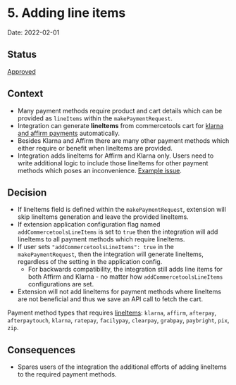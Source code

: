 # 5. Adding line items

Date: 2022-02-01

## Status

[Approved](https://github.com/commercetools/commercetools-adyen-integration/pull/918)

## Context

- Many payment methods require product and cart details which can be provided as `lineItems` within the `makePaymentRequest`.
- Integration can generate **lineItems** from commercetools cart for [klarna and affirm payments](https://github.com/commercetools/commercetools-adyen-integration/blob/v9.6.0/extension/docs/WebComponentsIntegrationGuide.md#klarna-payment-and-affirm-payment) automatically.
- Besides Klarna and Affirm there are many other payment methods which either require or benefit when lineItems are provided.
- Integration adds lineItems for Affirm and Klarna only. Users need to write additional logic to include those lineItems for other payment methods which poses an inconvenience. [Example issue](https://github.com/commercetools/commercetools-adyen-integration/issues/728).

## Decision

- If lineItems field is defined within the `makePaymentRequest`, extension will skip lineItems generation and leave the provided lineItems.
-  If extension application configuration flag named `addCommercetoolsLineItems` is set to `true` then the integration will add lineItems to all payment methods which require lineItems.
- If user sets `"addCommercetoolsLineItems": true` in the `makePaymentRequest`, then the integration will generate lineItems, regardless of the setting in the application config.
    - For backwards compatibility, the integration still adds line items for both Affirm and Klarna - no matter how `addCommercetoolsLineItems` configurations are set.
- Extension will not add lineItems for payment methods where lineItems are not beneficial and thus we save an API call to fetch the cart.

Payment method types that requires [lineItems](https://docs.adyen.com/api-explorer/#/CheckoutService/latest/payments__reqParam_lineItems): 
`klarna`, `affirm`, `afterpay`, `afterpaytouch`, `klarna`, `ratepay`, `facilypay`, `clearpay`, `grabpay`, `paybright`, `pix`, `zip`.

## Consequences

- Spares users of the integration the additional efforts of adding lineItems to the required payment methods.
